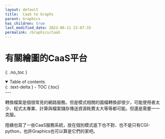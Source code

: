 ```yaml
---
layout: default
title:  CaaS to Graphs
parent: Graphics
has_children: true
last_modified_date: 2022-06-11 21:07:33
permalink: /Graphics/CaaS
---
```


# 有關繪圖的CaaS平台
{: .no_toc }

<details open markdown="block">
  <summary>
    Table of contents
  </summary>
  {: .text-delta }
- TOC
{:toc}
</details>
---

轉換檔案是個很常見的網路服務。但是模式相關的圖檔轉換卻很少，可能使用者太少、程式太專業、計算與檔案儲存傳送資源耗費太大等等都可能。但還是需要一一克服。

陸續也寫了一些CaaS服務系統，放在個別模式底下也不對、也不是只有CGI-python，也許Graphics也可以算是它們的家吧。